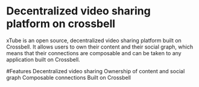 
# Decentralized video sharing platform on crossbell 

xTube is an open source, decentralized video sharing platform built on Crossbell. It allows users to own their content and their social graph, which means that their connections are composable and can be taken to any application built on Crossbell.

#Features
Decentralized video sharing
Ownership of content and social graph
Composable connections
Built on Crossbell



